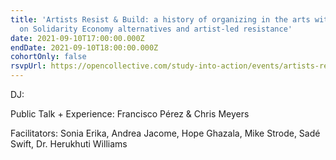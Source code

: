 ```yaml
---
title: 'Artists Resist & Build: a history of organizing in the arts with a focus
  on Solidarity Economy alternatives and artist-led resistance'
date: 2021-09-10T17:00:00.000Z
endDate: 2021-09-10T18:00:00.000Z
cohortOnly: false
rsvpUrl: https://opencollective.com/study-into-action/events/artists-resist-and-build-8f201d05
---
```


DJ:

Public Talk + Experience: Francisco Pérez & Chris Meyers

Facilitators: Sonia Erika, Andrea Jacome, Hope Ghazala, Mike Strode, Sadé Swift, Dr. Herukhuti Williams
